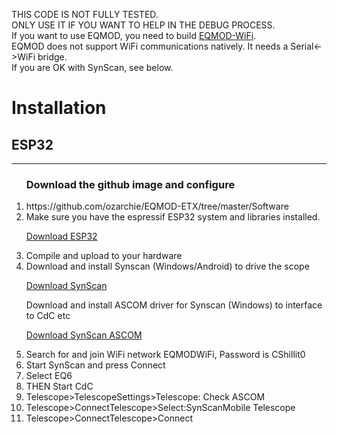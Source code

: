 THIS CODE IS NOT FULLY TESTED.  
ONLY USE IT IF YOU WANT TO HELP IN THE DEBUG PROCESS.  
If you want to use EQMOD, you need to build [EQMOD-WiFi](https://github.com/ozarchie/EQMOD-WiFi).  
EQMOD does not support WiFi communications natively.
It needs a Serial<->WiFi bridge.  
If you are OK with SynScan, see below.


<h1>Installation</h1>
<h2>ESP32</h2>
<hr />
<ol>
<h3>Download the github image and configure</h3>
<li>https://github.com/ozarchie/EQMOD-ETX/tree/master/Software</li>
<li>Make sure you have the espressif ESP32 system and libraries installed.  
  
  [Download ESP32](https://github.com/espressif/arduino-esp32/blob/master/docs/arduino-ide/windows.md)</li>

<li>Compile and upload to your hardware

<li>Download and install Synscan (Windows/Android) to drive the scope

[Download SynScan](http://skywatcher.com/download/software/synscan-app/ "Title")  

Download and install ASCOM driver for Synscan (Windows) to interface to CdC etc

[Download SynScan ASCOM](http://skywatcher.com/download/software/ascom-driver/ "Title")  

</li>		

<li>Search for and join WiFi network EQMODWiFi, Password is CShillit0</li>
<li>Start SynScan and press Connect</li>
<li>Select EQ6</li>

<li>THEN Start CdC</li>
<li>Telescope>TelescopeSettings>Telescope: Check ASCOM</li>
<li>Telescope>ConnectTelescope>Select:SynScanMobile Telescope</li>
<li>Telescope>ConnectTelescope>Connect</li>
